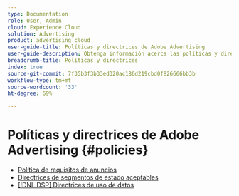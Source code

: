 ```yaml
---
type: Documentation
role: User, Admin
cloud: Experience Cloud
solution: Advertising
product: advertising cloud
user-guide-title: Políticas y directrices de Adobe Advertising
user-guide-description: Obtenga información acerca las políticas y directrices para Advertising DSP y [!DNL Advertising Search, Social, & Commerce].
breadcrumb-title: Políticas y directrices
index: true
source-git-commit: 7f35b3f3b33ed320ac186d219cbd0f826666bb3b
workflow-type: tm+mt
source-wordcount: '33'
ht-degree: 69%

---
```



# Políticas y directrices de Adobe Advertising  {#policies}

+ [Política de requisitos de anuncios](/help/policies/ad-requirements-policy.md)
+ [Directrices de segmentos de estado aceptables](/help/policies/health-segment-guidelines.md)
+ [[!DNL DSP] Directrices de uso de datos](/help/policies/data-usage-guidelines.md)
